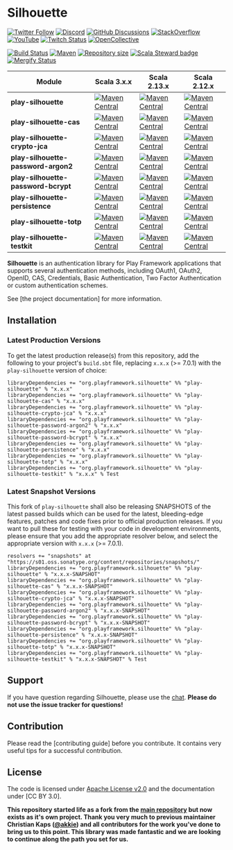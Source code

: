 # Silhouette

[![Twitter Follow](https://img.shields.io/twitter/follow/playframework?label=follow&style=flat&logo=twitter&color=brightgreen)](https://twitter.com/playframework)
[![Discord](https://img.shields.io/discord/931647755942776882?logo=discord&logoColor=white)](https://discord.gg/g5s2vtZ4Fa)
[![GitHub Discussions](https://img.shields.io/github/discussions/playframework/playframework?&logo=github&color=brightgreen)](https://github.com/playframework/playframework/discussions)
[![StackOverflow](https://img.shields.io/static/v1?label=stackoverflow&logo=stackoverflow&logoColor=fe7a16&color=brightgreen&message=playframework)](https://stackoverflow.com/tags/playframework)
[![YouTube](https://img.shields.io/youtube/channel/views/UCRp6QDm5SDjbIuisUpxV9cg?label=watch&logo=youtube&style=flat&color=brightgreen&logoColor=ff0000)](https://www.youtube.com/channel/UCRp6QDm5SDjbIuisUpxV9cg)
[![Twitch Status](https://img.shields.io/twitch/status/playframework?logo=twitch&logoColor=white&color=brightgreen&label=live%20stream)](https://www.twitch.tv/playframework)
[![OpenCollective](https://img.shields.io/opencollective/all/playframework?label=financial%20contributors&logo=open-collective)](https://opencollective.com/playframework)

[![Build Status](https://github.com/playframework/play-silhouette/actions/workflows/build-test.yml/badge.svg)](https://github.com/playframework/play-silhouette/actions/workflows/build-test.yml)
[![Maven](https://img.shields.io/maven-central/v/org.playframework.silhouette/play-silhouette_2.13.svg?logo=apache-maven)](https://mvnrepository.com/artifact/org.playframework.silhouette/play-silhouette_2.13)
[![Repository size](https://img.shields.io/github/repo-size/playframework/play-silhouette.svg?logo=git)](https://github.com/playframework/play-silhouette)
[![Scala Steward badge](https://img.shields.io/badge/Scala_Steward-helping-blue.svg?style=flat&logo=data:image/png;base64,iVBORw0KGgoAAAANSUhEUgAAAA4AAAAQCAMAAAARSr4IAAAAVFBMVEUAAACHjojlOy5NWlrKzcYRKjGFjIbp293YycuLa3pYY2LSqql4f3pCUFTgSjNodYRmcXUsPD/NTTbjRS+2jomhgnzNc223cGvZS0HaSD0XLjbaSjElhIr+AAAAAXRSTlMAQObYZgAAAHlJREFUCNdNyosOwyAIhWHAQS1Vt7a77/3fcxxdmv0xwmckutAR1nkm4ggbyEcg/wWmlGLDAA3oL50xi6fk5ffZ3E2E3QfZDCcCN2YtbEWZt+Drc6u6rlqv7Uk0LdKqqr5rk2UCRXOk0vmQKGfc94nOJyQjouF9H/wCc9gECEYfONoAAAAASUVORK5CYII=)](https://scala-steward.org)
[![Mergify Status](https://img.shields.io/endpoint.svg?url=https://api.mergify.com/v1/badges/playframework/play-silhouette&style=flat)](https://mergify.com)

| Module                              | Scala 3.x.x                                                                                                                                                                                                                                                                                                                  | Scala 2.13.x                                                                                                                                                                                                                                                                                                                                                | Scala 2.12.x                                                                                                                                                                                                                                                                                                                                                    |
|-------------------------------------|------------------------------------------------------------------------------------------------------------------------------------------------------------------------------------------------------------------------------------------------------------------------------------------------------------------------------|-------------------------------------------------------------------------------------------------------------------------------------------------------------------------------------------------------------------------------------------------------------------------------------------------------------------------------------------------------------|-----------------------------------------------------------------------------------------------------------------------------------------------------------------------------------------------------------------------------------------------------------------------------------------------------------------------------------------------------------------|
| **play-silhouette**                 | [![Maven Central](https://img.shields.io/maven-central/v/org.playframework.silhouette/play-silhouette_3.svg?label=Maven%20Central%203&style=for-the-badge&logo=scala&color=brightgreen&logoColor=green)](https://search.maven.org/search?q=g:%22org.playframework.silhouette%22%20AND%20a:%22play-silhouette_3%22)           | [![Maven Central](https://img.shields.io/maven-central/v/org.playframework.silhouette/play-silhouette_2.13.svg?label=Maven%20Central%202.13&style=for-the-badge&logo=scala&color=brightgreen&logoColor=green)](https://search.maven.org/search?q=g:%22org.playframework.silhouette%22%20AND%20a:%22play-silhouette_2.13%22)                                 | [![Maven Central](https://img.shields.io/maven-central/v/io.github.honeycomb-cheesecake/play-silhouette_2.12.svg?label=Maven%20Central%202.12&style=for-the-badge&logo=scala&color=brightgreen&logoColor=green)](https://search.maven.org/search?q=g:%22io.github.honeycomb-cheesecake%22%20AND%20a:%22play-silhouette_2.12%22)                                 |
| **play-silhouette-cas**             | [![Maven Central](https://img.shields.io/maven-central/v/org.playframework.silhouette/play-silhouette-cas_3.svg?label=Maven%20Central%203&style=for-the-badge&logo=scala&color=brightgreen&logoColor=green)](https://search.maven.org/search?q=g:%22org.playframework.silhouette%22%20AND%20a:%22play-silhouette-cas_3%22)   | [![Maven Central](https://img.shields.io/maven-central/v/org.playframework.silhouette/play-silhouette-cas_2.13.svg?label=Maven%20Central%202.13&style=for-the-badge&logo=scala&color=brightgreen&logoColor=green)](https://search.maven.org/search?q=g:%22org.playframework.silhouette%22%20AND%20a:%22play-silhouette-cas_2.13%22)                         | [![Maven Central](https://img.shields.io/maven-central/v/io.github.honeycomb-cheesecake/play-silhouette-cas_2.12.svg?label=Maven%20Central%202.12&style=for-the-badge&logo=scala&color=brightgreen&logoColor=green)](https://search.maven.org/search?q=g:%22io.github.honeycomb-cheesecake%22%20AND%20a:%22play-silhouette-cas_2.12%22)                         |
| **play-silhouette-crypto-jca**      | [![Maven Central](https://img.shields.io/maven-central/v/org.playframework.silhouette/play-silhouette-crypto-jca_3.svg?label=Maven%20Central%203&style=for-the-badge&logo=scala&color=brightgreen&logoColor=green)](https://search.maven.org/search?q=g:%22org.playframework.silhouette%22%20AND%20a:%22play-silhouette-crypto-jca_3%22) | [![Maven Central](https://img.shields.io/maven-central/v/org.playframework.silhouette/play-silhouette-crypto-jca_2.13.svg?label=Maven%20Central%202.13&style=for-the-badge&logo=scala&color=brightgreen&logoColor=green)](https://search.maven.org/search?q=g:%22org.playframework.silhouette%22%20AND%20a:%22play-silhouette-crypto-jca_2.13%22)           | [![Maven Central](https://img.shields.io/maven-central/v/io.github.honeycomb-cheesecake/play-silhouette-crypto-jca_2.12.svg?label=Maven%20Central%202.12&style=for-the-badge&logo=scala&color=brightgreen&logoColor=green)](https://search.maven.org/search?q=g:%22io.github.honeycomb-cheesecake%22%20AND%20a:%22play-silhouette-crypto-jca_2.12%22)           |
| **play-silhouette-password-argon2** | [![Maven Central](https://img.shields.io/maven-central/v/org.playframework.silhouette/play-silhouette-password-argon2_3.svg?label=Maven%20Central%203&style=for-the-badge&logo=scala&color=brightgreen&logoColor=green)](https://search.maven.org/search?q=g:%22org.playframework.silhouette%22%20AND%20a:%22play-silhouette-password-argon2_3%22) | [![Maven Central](https://img.shields.io/maven-central/v/org.playframework.silhouette/play-silhouette-password-argon2_2.13.svg?label=Maven%20Central%202.13&style=for-the-badge&logo=scala&color=brightgreen&logoColor=green)](https://search.maven.org/search?q=g:%22org.playframework.silhouette%22%20AND%20a:%22play-silhouette-password-argon2_2.13%22) | [![Maven Central](https://img.shields.io/maven-central/v/io.github.honeycomb-cheesecake/play-silhouette-password-argon2_2.12.svg?label=Maven%20Central%202.12&style=for-the-badge&logo=scala&color=brightgreen&logoColor=green)](https://search.maven.org/search?q=g:%22io.github.honeycomb-cheesecake%22%20AND%20a:%22play-silhouette-password-argon2_2.12%22) |
| **play-silhouette-password-bcrypt** | [![Maven Central](https://img.shields.io/maven-central/v/org.playframework.silhouette/play-silhouette-password-bcrypt_3.svg?label=Maven%20Central%203&style=for-the-badge&logo=scala&color=brightgreen&logoColor=green)](https://search.maven.org/search?q=g:%22org.playframework.silhouette%22%20AND%20a:%22play-silhouette-password-bcrypt_3%22) | [![Maven Central](https://img.shields.io/maven-central/v/org.playframework.silhouette/play-silhouette-password-bcrypt_2.13.svg?label=Maven%20Central%202.13&style=for-the-badge&logo=scala&color=brightgreen&logoColor=green)](https://search.maven.org/search?q=g:%22org.playframework.silhouette%22%20AND%20a:%22play-silhouette-password-bcrypt_2.13%22) | [![Maven Central](https://img.shields.io/maven-central/v/io.github.honeycomb-cheesecake/play-silhouette-password-bcrypt_2.12.svg?label=Maven%20Central%202.12&style=for-the-badge&logo=scala&color=brightgreen&logoColor=green)](https://search.maven.org/search?q=g:%22io.github.honeycomb-cheesecake%22%20AND%20a:%22play-silhouette-password-bcrypt_2.12%22) |
| **play-silhouette-persistence**     | [![Maven Central](https://img.shields.io/maven-central/v/org.playframework.silhouette/play-silhouette-persistence_3.svg?label=Maven%20Central%203&style=for-the-badge&logo=scala&color=brightgreen&logoColor=green)](https://search.maven.org/search?q=g:%22org.playframework.silhouette%22%20AND%20a:%22play-silhouette-persistence_3%22) | [![Maven Central](https://img.shields.io/maven-central/v/org.playframework.silhouette/play-silhouette-persistence_2.13.svg?label=Maven%20Central%202.13&style=for-the-badge&logo=scala&color=brightgreen&logoColor=green)](https://search.maven.org/search?q=g:%22org.playframework.silhouette%22%20AND%20a:%22play-silhouette-persistence_2.13%22)         | [![Maven Central](https://img.shields.io/maven-central/v/io.github.honeycomb-cheesecake/play-silhouette-persistence_2.12.svg?label=Maven%20Central%202.12&style=for-the-badge&logo=scala&color=brightgreen&logoColor=green)](https://search.maven.org/search?q=g:%22io.github.honeycomb-cheesecake%22%20AND%20a:%22play-silhouette-persistence_2.12%22)         |
| **play-silhouette-totp**            | [![Maven Central](https://img.shields.io/maven-central/v/org.playframework.silhouette/play-silhouette-totp_3.svg?label=Maven%20Central%203&style=for-the-badge&logo=scala&color=brightgreen&logoColor=green)](https://search.maven.org/search?q=g:%22org.playframework.silhouette%22%20AND%20a:%22play-silhouette-totp_3%22) | [![Maven Central](https://img.shields.io/maven-central/v/org.playframework.silhouette/play-silhouette-totp_2.13.svg?label=Maven%20Central%202.13&style=for-the-badge&logo=scala&color=brightgreen&logoColor=green)](https://search.maven.org/search?q=g:%22org.playframework.silhouette%22%20AND%20a:%22play-silhouette-totp_2.13%22)                       | [![Maven Central](https://img.shields.io/maven-central/v/io.github.honeycomb-cheesecake/play-silhouette-totp_2.12.svg?label=Maven%20Central%202.12&style=for-the-badge&logo=scala&color=brightgreen&logoColor=green)](https://search.maven.org/search?q=g:%22io.github.honeycomb-cheesecake%22%20AND%20a:%22play-silhouette-totp_2.12%22)                       |
| **play-silhouette-testkit**         | [![Maven Central](https://img.shields.io/maven-central/v/org.playframework.silhouette/play-silhouette-testkit_3.svg?label=Maven%20Central%203&style=for-the-badge&logo=scala&color=brightgreen&logoColor=green)](https://search.maven.org/search?q=g:%22org.playframework.silhouette%22%20AND%20a:%22play-silhouette-testkit_3%22) | [![Maven Central](https://img.shields.io/maven-central/v/org.playframework.silhouette/play-silhouette-testkit_2.13.svg?label=Maven%20Central%202.13&style=for-the-badge&logo=scala&color=brightgreen&logoColor=green)](https://search.maven.org/search?q=g:%22org.playframework.silhouette%22%20AND%20a:%22play-silhouette-testkit_2.13%22)                 | [![Maven Central](https://img.shields.io/maven-central/v/io.github.honeycomb-cheesecake/play-silhouette-testkit_2.12.svg?label=Maven%20Central%202.12&style=for-the-badge&logo=scala&color=brightgreen&logoColor=green)](https://search.maven.org/search?q=g:%22io.github.honeycomb-cheesecake%22%20AND%20a:%22play-silhouette-testkit_2.12%22)                 |

**Silhouette** is an authentication library for Play Framework applications that supports several authentication methods, including OAuth1, OAuth2, OpenID, CAS, Credentials, Basic Authentication, Two Factor Authentication or custom authentication schemes.

See [the project documentation] for more information.

## Installation

### Latest Production Versions

To get the latest production release(s) from this repository, add the following to your project's `build.sbt` file, replacing `x.x.x` (>= 7.0.1) with the `play-silhouette` version of choice:

```
libraryDependencies += "org.playframework.silhouette" %% "play-silhouette" % "x.x.x"
libraryDependencies += "org.playframework.silhouette" %% "play-silhouette-cas" % "x.x.x"
libraryDependencies += "org.playframework.silhouette" %% "play-silhouette-crypto-jca" % "x.x.x"
libraryDependencies += "org.playframework.silhouette" %% "play-silhouette-password-argon2" % "x.x.x"
libraryDependencies += "org.playframework.silhouette" %% "play-silhouette-password-bcrypt" % "x.x.x"
libraryDependencies += "org.playframework.silhouette" %% "play-silhouette-persistence" % "x.x.x"
libraryDependencies += "org.playframework.silhouette" %% "play-silhouette-totp" % "x.x.x"
libraryDependencies += "org.playframework.silhouette" %% "play-silhouette-testkit" % "x.x.x" % Test
```

### Latest Snapshot Versions

This fork of `play-silhouette` shall also be releasing SNAPSHOTS of the latest passed builds which can be used for the latest, bleeding-edge features, patches and code fixes prior to official production releases. If you want to pull these for testing with your code in development environments, please ensure that you add the appropriate resolver below, and select the appropriate version with `x.x.x` (>= 7.0.1).

```
resolvers += "snapshots" at "https://s01.oss.sonatype.org/content/repositories/snapshots/"
libraryDependencies += "org.playframework.silhouette" %% "play-silhouette" % "x.x.x-SNAPSHOT"
libraryDependencies += "org.playframework.silhouette" %% "play-silhouette-cas" % "x.x.x-SNAPSHOT"
libraryDependencies += "org.playframework.silhouette" %% "play-silhouette-crypto-jca" % "x.x.x-SNAPSHOT"
libraryDependencies += "org.playframework.silhouette" %% "play-silhouette-password-argon2" % "x.x.x-SNAPSHOT"
libraryDependencies += "org.playframework.silhouette" %% "play-silhouette-password-bcrypt" % "x.x.x-SNAPSHOT"
libraryDependencies += "org.playframework.silhouette" %% "play-silhouette-persistence" % "x.x.x-SNAPSHOT"
libraryDependencies += "org.playframework.silhouette" %% "play-silhouette-totp" % "x.x.x-SNAPSHOT"
libraryDependencies += "org.playframework.silhouette" %% "play-silhouette-testkit" % "x.x.x-SNAPSHOT" % Test
```

## Support

If you have question regarding Silhouette, please use the [chat]. **Please do not use the issue tracker for questions!**

## Contribution

Please read the [contributing guide] before you contribute. It contains very useful tips for a successful contribution.

## License

The code is licensed under [Apache License v2.0] and the documentation under [CC BY 3.0].

[GitHub]: https://github.com/playframework/play-silhouette
[GitHub issue tracker]: https://github.com/playframework/play-silhouette/issues
[chat]: https://discord.gg/g5s2vtZ4Fa
[Scala Style Guide]: http://docs.scala-lang.org/style/
[Apache License v2.0]: http://www.apache.org/licenses/LICENSE-2.0

**This repository started life as a fork from the [main repository](https://github.com/mohiva/play-silhouette) but now exists as it's own project. Thank you very much to previous maintainer Christian Kaps ([@akkie](https://github.com/akkie)) and all contributors for the work you've done to bring us to this point. This library was made fantastic and we are looking to continue along the path you set for us.**
